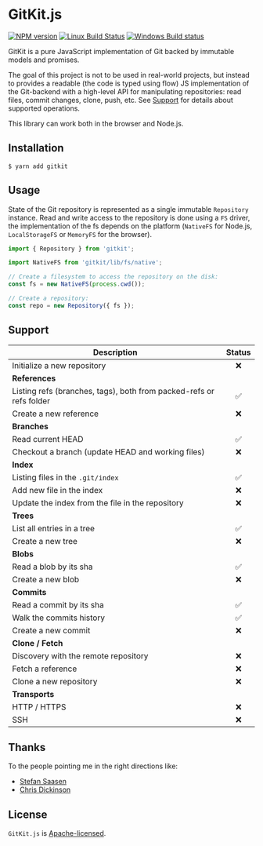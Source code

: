 # GitKit.js

[![NPM version](https://badge.fury.io/js/gitkit.svg)](http://badge.fury.io/js/gitkit)
[![Linux Build Status](https://travis-ci.org/SamyPesse/gitkit-js.svg?branch=master)](https://travis-ci.org/SamyPesse/gitkit-js)
[![Windows Build status](https://ci.appveyor.com/api/projects/status/63nlflxcwmb2pue6?svg=true)](https://ci.appveyor.com/project/SamyPesse/gitkit-js)

GitKit is a pure JavaScript implementation of Git backed by immutable models and promises.

The goal of this project is not to be used in real-world projects, but instead to provides a readable (the code is typed using flow) JS implementation of the Git-backend with a high-level API for manipulating repositories: read files, commit changes, clone, push, etc. See [Support](#support) for details about supported operations.

This library can work both in the browser and Node.js.

## Installation

```
$ yarn add gitkit
```

## Usage

State of the Git repository is represented as a single immutable `Repository` instance. Read and write access to the repository is done using a `FS` driver, the implementation of the fs depends on the platform (`NativeFS` for Node.js, `LocalStorageFS` or `MemoryFS` for the browser).

```js
import { Repository } from 'gitkit';

import NativeFS from 'gitkit/lib/fs/native';

// Create a filesystem to access the repository on the disk:
const fs = new NativeFS(process.cwd());

// Create a repository:
const repo = new Repository({ fs });
```

## Support

| Description | Status |
| --------- |:-----------:|
| Initialize a new repository | ❌ |
| **References** | |
| Listing refs (branches, tags), both from packed-refs or refs folder |  ✅ |
| Create a new reference | ❌ |
| **Branches** | |
| Read current HEAD | ✅ |
| Checkout a branch (update HEAD and working files) | ❌ |
| **Index** | |
| Listing files in the `.git/index` |  ✅ |
| Add new file in the index | ❌ |
| Update the index from the file in the repository | ❌ |
| **Trees** | |
| List all entries in a tree | ✅ |
| Create a new tree | ❌ |
| **Blobs** | |
| Read a blob by its sha | ✅ |
| Create a new blob | ❌ |
| **Commits** | |
| Read a commit by its sha | ✅ |
| Walk the commits history | ✅ |
| Create a new commit | ❌ |
| **Clone / Fetch** | |
| Discovery with the remote repository | ❌ |
| Fetch a reference | ❌ |
| Clone a new repository | ❌ |
| **Transports** | |
| HTTP / HTTPS | ❌ |
| SSH | ❌ |

## Thanks

To the people pointing me in the right directions like:

- [Stefan Saasen](http://stefan.saasen.me/articles/git-clone-in-haskell-from-the-bottom-up/)
- [Chris Dickinson](https://github.com/chrisdickinson)

## License

`GitKit.js` is [Apache-licensed](./LICENSE).
